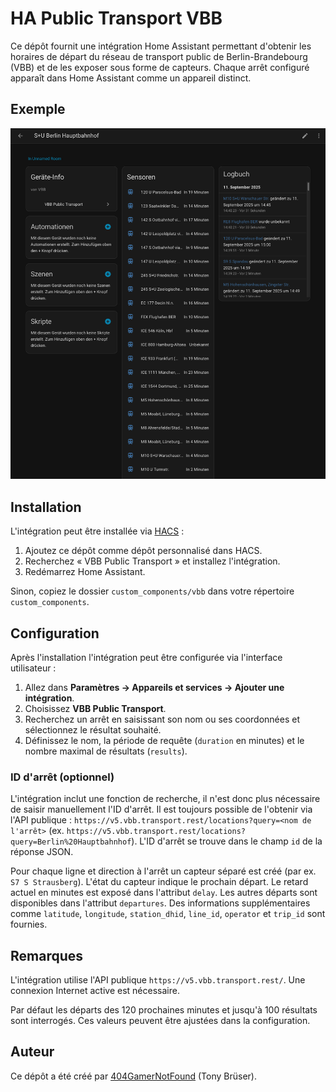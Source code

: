 # HA Public Transport VBB

Ce dépôt fournit une intégration Home Assistant permettant d'obtenir les horaires de départ du réseau de transport public de Berlin-Brandebourg (VBB) et de les exposer sous forme de capteurs. Chaque arrêt configuré apparaît dans Home Assistant comme un appareil distinct.

## Exemple

![Exemple image Berlin Hauptbahnhof](images/Hauptbahnhof.png)

## Installation

L'intégration peut être installée via [HACS](https://hacs.xyz/) :

1. Ajoutez ce dépôt comme dépôt personnalisé dans HACS.
2. Recherchez « VBB Public Transport » et installez l'intégration.
3. Redémarrez Home Assistant.

Sinon, copiez le dossier `custom_components/vbb` dans votre répertoire `custom_components`.

## Configuration

Après l'installation l'intégration peut être configurée via l'interface utilisateur :

1. Allez dans **Paramètres → Appareils et services → Ajouter une intégration**.
2. Choisissez **VBB Public Transport**.
3. Recherchez un arrêt en saisissant son nom ou ses coordonnées et sélectionnez le résultat souhaité.
4. Définissez le nom, la période de requête (`duration` en minutes) et le nombre maximal de résultats (`results`).

### ID d'arrêt (optionnel)

L'intégration inclut une fonction de recherche, il n'est donc plus nécessaire de saisir manuellement l'ID d'arrêt. Il est toujours possible de l'obtenir via l'API publique : `https://v5.vbb.transport.rest/locations?query=<nom de l'arrêt>` (ex. `https://v5.vbb.transport.rest/locations?query=Berlin%20Hauptbahnhof`). L'ID d'arrêt se trouve dans le champ `id` de la réponse JSON.

Pour chaque ligne et direction à l'arrêt un capteur séparé est créé (par ex. `S7 S Strausberg`). L'état du capteur indique le prochain départ. Le retard actuel en minutes est exposé dans l'attribut `delay`. Les autres départs sont disponibles dans l'attribut `departures`. Des informations supplémentaires comme `latitude`, `longitude`, `station_dhid`, `line_id`, `operator` et `trip_id` sont fournies.

## Remarques

L'intégration utilise l'API publique `https://v5.vbb.transport.rest/`. Une connexion Internet active est nécessaire.

Par défaut les départs des 120 prochaines minutes et jusqu'à 100 résultats sont interrogés. Ces valeurs peuvent être ajustées dans la configuration.

## Auteur

Ce dépôt a été créé par [404GamerNotFound](https://github.com/404GamerNotFound) (Tony Brüser).
